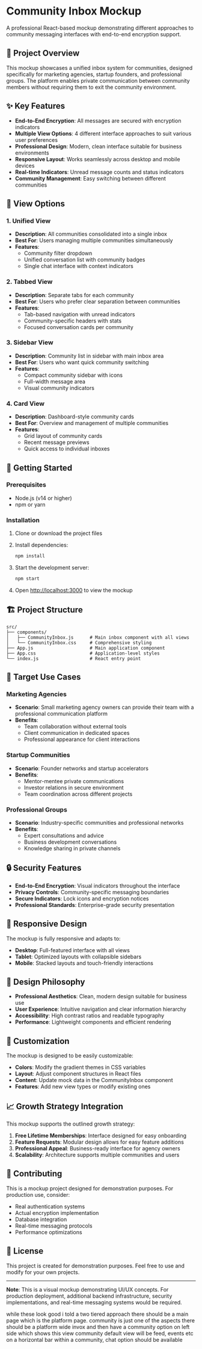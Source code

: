 # Community Inbox Mockup

A professional React-based mockup demonstrating different approaches to community messaging interfaces with end-to-end encryption support.

## 🎯 Project Overview

This mockup showcases a unified inbox system for communities, designed specifically for marketing agencies, startup founders, and professional groups. The platform enables private communication between community members without requiring them to exit the community environment.

## ✨ Key Features

- **End-to-End Encryption**: All messages are secured with encryption indicators
- **Multiple View Options**: 4 different interface approaches to suit various user preferences
- **Professional Design**: Modern, clean interface suitable for business environments
- **Responsive Layout**: Works seamlessly across desktop and mobile devices
- **Real-time Indicators**: Unread message counts and status indicators
- **Community Management**: Easy switching between different communities

## 🎨 View Options

### 1. Unified View
- **Description**: All communities consolidated into a single inbox
- **Best For**: Users managing multiple communities simultaneously
- **Features**: 
  - Community filter dropdown
  - Unified conversation list with community badges
  - Single chat interface with context indicators

### 2. Tabbed View
- **Description**: Separate tabs for each community
- **Best For**: Users who prefer clear separation between communities
- **Features**:
  - Tab-based navigation with unread indicators
  - Community-specific headers with stats
  - Focused conversation cards per community

### 3. Sidebar View
- **Description**: Community list in sidebar with main inbox area
- **Best For**: Users who want quick community switching
- **Features**:
  - Compact community sidebar with icons
  - Full-width message area
  - Visual community indicators

### 4. Card View
- **Description**: Dashboard-style community cards
- **Best For**: Overview and management of multiple communities
- **Features**:
  - Grid layout of community cards
  - Recent message previews
  - Quick access to individual inboxes

## 🚀 Getting Started

### Prerequisites
- Node.js (v14 or higher)
- npm or yarn

### Installation

1. Clone or download the project files
2. Install dependencies:
   ```bash
   npm install
   ```

3. Start the development server:
   ```bash
   npm start
   ```

4. Open [http://localhost:3000](http://localhost:3000) to view the mockup

## 🏗️ Project Structure

```
src/
├── components/
│   ├── CommunityInbox.js      # Main inbox component with all views
│   └── CommunityInbox.css     # Comprehensive styling
├── App.js                     # Main application component
├── App.css                    # Application-level styles
└── index.js                   # React entry point
```

## 🎯 Target Use Cases

### Marketing Agencies
- **Scenario**: Small marketing agency owners can provide their team with a professional communication platform
- **Benefits**: 
  - Team collaboration without external tools
  - Client communication in dedicated spaces
  - Professional appearance for client interactions

### Startup Communities
- **Scenario**: Founder networks and startup accelerators
- **Benefits**:
  - Mentor-mentee private communications
  - Investor relations in secure environment
  - Team coordination across different projects

### Professional Groups
- **Scenario**: Industry-specific communities and professional networks
- **Benefits**:
  - Expert consultations and advice
  - Business development conversations
  - Knowledge sharing in private channels

## 🔒 Security Features

- **End-to-End Encryption**: Visual indicators throughout the interface
- **Privacy Controls**: Community-specific messaging boundaries
- **Secure Indicators**: Lock icons and encryption notices
- **Professional Standards**: Enterprise-grade security presentation

## 📱 Responsive Design

The mockup is fully responsive and adapts to:
- **Desktop**: Full-featured interface with all views
- **Tablet**: Optimized layouts with collapsible sidebars
- **Mobile**: Stacked layouts and touch-friendly interactions

## 🎨 Design Philosophy

- **Professional Aesthetics**: Clean, modern design suitable for business use
- **User Experience**: Intuitive navigation and clear information hierarchy
- **Accessibility**: High contrast ratios and readable typography
- **Performance**: Lightweight components and efficient rendering

## 🔧 Customization

The mockup is designed to be easily customizable:

- **Colors**: Modify the gradient themes in CSS variables
- **Layout**: Adjust component structures in React files
- **Content**: Update mock data in the CommunityInbox component
- **Features**: Add new view types or modify existing ones

## 📈 Growth Strategy Integration

This mockup supports the outlined growth strategy:

1. **Free Lifetime Memberships**: Interface designed for easy onboarding
2. **Feature Requests**: Modular design allows for easy feature additions
3. **Professional Appeal**: Business-ready interface for agency owners
4. **Scalability**: Architecture supports multiple communities and users

## 🤝 Contributing

This is a mockup project designed for demonstration purposes. For production use, consider:

- Real authentication systems
- Actual encryption implementation
- Database integration
- Real-time messaging protocols
- Performance optimizations

## 📄 License

This project is created for demonstration purposes. Feel free to use and modify for your own projects.

---

**Note**: This is a visual mockup demonstrating UI/UX concepts. For production deployment, additional backend infrastructure, security implementations, and real-time messaging systems would be required. 



while these look good
i told a two tiered approach
there should be a main page which is the platform page. community is just one of the aspects
there should be a platform wide invox and then have a community option on left side which shows this view
community default view will be feed, events etc on a horizontal bar
within a community, chat option should be available